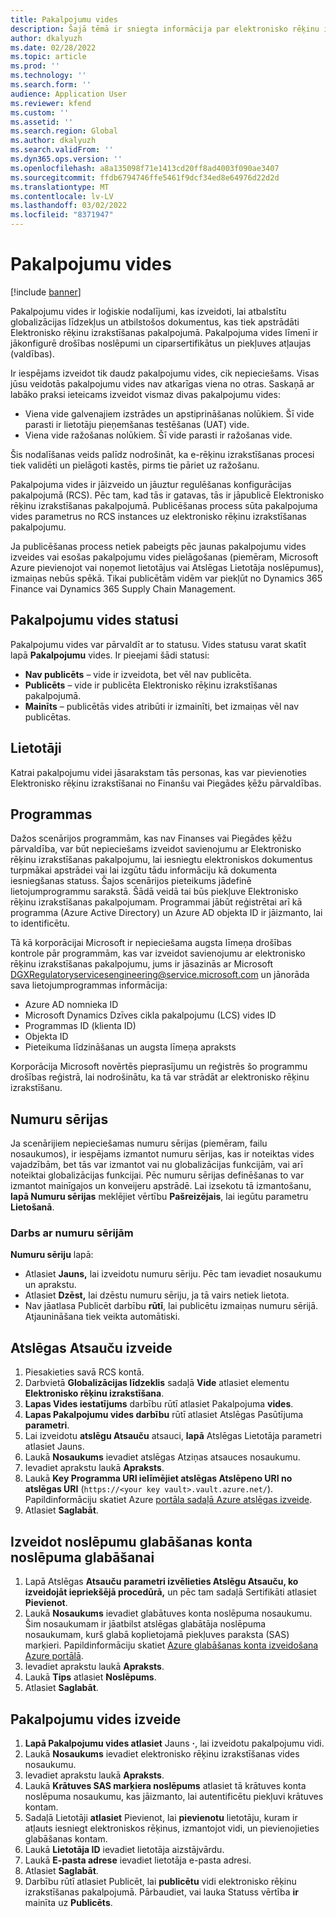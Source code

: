 ```yaml
---
title: Pakalpojumu vides
description: Šajā tēmā ir sniegta informācija par elektronisko rēķinu izrakstīšanas pakalpojumu vidēm un skaidrots, kā tās iestatīt.
author: dkalyuzh
ms.date: 02/28/2022
ms.topic: article
ms.prod: ''
ms.technology: ''
ms.search.form: ''
audience: Application User
ms.reviewer: kfend
ms.custom: ''
ms.assetid: ''
ms.search.region: Global
ms.author: dkalyuzh
ms.search.validFrom: ''
ms.dyn365.ops.version: ''
ms.openlocfilehash: a8a135098f71e1413cd20ff8ad4003f090ae3407
ms.sourcegitcommit: ffdb6794746ffe5461f9dcf34ed8e64976d22d2d
ms.translationtype: MT
ms.contentlocale: lv-LV
ms.lasthandoff: 03/02/2022
ms.locfileid: "8371947"
---
```

# <a name="service-environments"></a>Pakalpojumu vides

[!include [banner](../includes/banner.md)]

Pakalpojumu vides ir loģiskie nodalījumi, kas izveidoti, lai atbalstītu globalizācijas līdzekļus un atbilstošos dokumentus, kas tiek apstrādāti Elektronisko rēķinu izrakstīšanas pakalpojumā. Pakalpojuma vides līmenī ir jākonfigurē drošības noslēpumi un ciparsertifikātus un piekļuves atļaujas (valdības).

Ir iespējams izveidot tik daudz pakalpojumu vides, cik nepieciešams. Visas jūsu veidotās pakalpojumu vides nav atkarīgas viena no otras. Saskaņā ar labāko praksi ieteicams izveidot vismaz divas pakalpojumu vides:

- Viena vide galvenajiem izstrādes un apstiprināšanas nolūkiem. Šī vide parasti ir lietotāju pieņemšanas testēšanas (UAT) vide.
- Viena vide ražošanas nolūkiem. Šī vide parasti ir ražošanas vide.

Šis nodalīšanas veids palīdz nodrošināt, ka e-rēķinu izrakstīšanas procesi tiek validēti un pielāgoti kastēs, pirms tie pāriet uz ražošanu.

Pakalpojuma vides ir jāizveido un jāuztur regulēšanas konfigurācijas pakalpojumā (RCS). Pēc tam, kad tās ir gatavas, tās ir jāpublicē Elektronisko rēķinu izrakstīšanas pakalpojumā. Publicēšanas process sūta pakalpojuma vides parametrus no RCS instances uz elektronisko rēķinu izrakstīšanas pakalpojumu.

Ja publicēšanas process netiek pabeigts pēc jaunas pakalpojumu vides izveides vai esošas pakalpojumu vides pielāgošanas (piemēram, Microsoft Azure pievienojot vai noņemot lietotājus vai Atslēgas Lietotāja noslēpumus), izmaiņas nebūs spēkā. Tikai publicētām vidēm var piekļūt no Dynamics 365 Finance vai Dynamics 365 Supply Chain Management.

## <a name="service-environment-statuses"></a>Pakalpojumu vides statusi

Pakalpojumu vides var pārvaldīt ar to statusu. Vides statusu varat skatīt lapā **Pakalpojumu** vides. Ir pieejami šādi statusi:

- **Nav publicēts** – vide ir izveidota, bet vēl nav publicēta.
- **Publicēts** – vide ir publicēta Elektronisko rēķinu izrakstīšanas pakalpojumā.
- **Mainīts** – publicētās vides atribūti ir izmainīti, bet izmaiņas vēl nav publicētas.

## <a name="users"></a>Lietotāji

Katrai pakalpojumu videi jāsarakstam tās personas, kas var pievienoties Elektronisko rēķinu izrakstīšanai no Finanšu vai Piegādes ķēžu pārvaldības.

## <a name="applications"></a>Programmas

Dažos scenārijos programmām, kas nav Finanses vai Piegādes ķēžu pārvaldība, var būt nepieciešams izveidot savienojumu ar Elektronisko rēķinu izrakstīšanas pakalpojumu, lai iesniegtu elektroniskos dokumentus turpmākai apstrādei vai lai izgūtu tādu informāciju kā dokumenta iesniegšanas statuss. Šajos scenārijos pieteikums jādefinē lietojumprogrammu sarakstā. Šādā veidā tai būs piekļuve Elektronisko rēķinu izrakstīšanas pakalpojumam. Programmai jābūt reģistrētai arī kā programma (Azure Active Directory) un Azure AD objekta ID ir jāizmanto, lai to identificētu. 

Tā kā korporācijai Microsoft ir nepieciešama augsta līmeņa drošības kontrole pār programmām, kas var izveidot savienojumu ar elektronisko rēķinu izrakstīšanas pakalpojumu, jums ir jāsazinās ar Microsoft <DGXRegulatoryservicesengineering@service.microsoft.com> un jānorāda sava lietojumprogrammas informācija:

- Azure AD nomnieka ID
- Microsoft Dynamics Dzīves cikla pakalpojumu (LCS) vides ID
- Programmas ID (klienta ID)
- Objekta ID
- Pieteikuma līdzināšanas un augsta līmeņa apraksts

Korporācija Microsoft novērtēs pieprasījumu un reģistrēs šo programmu drošības reģistrā, lai nodrošinātu, ka tā var strādāt ar elektronisko rēķinu izrakstīšanu.

## <a name="number-sequences"></a>Numuru sērijas

Ja scenārijiem nepieciešamas numuru sērijas (piemēram, failu nosaukumos), ir iespējams izmantot numuru sērijas, kas ir noteiktas vides vajadzībām, bet tās var izmantot vai nu globalizācijas funkcijām, vai arī noteiktai globalizācijas funkcijai. Pēc numuru sērijas definēšanas to var izmantot mainīgajos un konveijeru apstrādē. Lai izsekotu tā izmantošanu, **lapā Numuru sērijas** meklējiet vērtību **Pašreizējais**, lai iegūtu parametru **Lietošanā**.

### <a name="working-with-number-sequences"></a>Darbs ar numuru sērijām
**Numuru sēriju** lapā: 

- Atlasiet **Jauns,** lai izveidotu numuru sēriju. Pēc tam ievadiet nosaukumu un aprakstu. 
- Atlasiet **Dzēst,** lai dzēstu numuru sēriju, ja tā vairs netiek lietota.
- Nav jāatlasa Publicēt darbību **rūtī**, lai publicētu izmaiņas numuru sērijā. Atjaunināšana tiek veikta automātiski.

## <a name="create-a-key-vault-reference"></a>Atslēgas Atsauču izveide

1. Piesakieties savā RCS kontā.
2. Darbvietā **Globalizācijas līdzeklis** sadaļā **Vide** atlasiet elementu **Elektronisko rēķinu izrakstīšana**.
3. **Lapas Vides iestatījums** darbību rūtī atlasiet Pakalpojuma **vides**.
4. **Lapas Pakalpojumu vides darbību** rūtī atlasiet Atslēgas Pasūtījuma **parametri**.
5. Lai izveidotu **atslēgu Atsauču** atsauci, **lapā** Atslēgas Lietotāja parametri atlasiet Jauns.
6. Laukā **Nosaukums** ievadiet atslēgas Atziņas atsauces nosaukumu.
7. Ievadiet aprakstu laukā **Apraksts**.
8. Laukā **Key Programma URI ielīmējiet atslēgas Atslēpeno URI no atslēgas URI** (`https://<your key vault>.vault.azure.net/`). Papildinformāciju skatiet Azure [portāla sadaļā Azure atslēgas izveide](e-invoicing-create-azure-key-vault-azure-portal.md).
9. Atlasiet **Saglabāt**.
    
## <a name="create-a-secret-for-the-storage-account-secret-token"></a>Izveidot noslēpumu glabāšanas konta noslēpuma glabāšanai

1. Lapā Atslēgas **Atsauču** **parametri izvēlieties Atslēgu Atsauču, ko izveidojāt iepriekšējā procedūrā,** un pēc tam sadaļā Sertifikāti atlasiet **Pievienot**.
2. Laukā **Nosaukums** ievadiet glabātuves konta noslēpuma nosaukumu. Šim nosaukumam ir jāatbilst atslēgas glabātāja noslēpuma nosaukumam, kurš glabā koplietojamā piekļuves paraksta (SAS) marķieri. Papildinformāciju skatiet [Azure glabāšanas konta izveidošana Azure portālā](e-invoicing-create-azure-storage-account-azure-portal.md). 
3. Ievadiet aprakstu laukā **Apraksts**.
4. Laukā **Tips** atlasiet **Noslēpums**.
5. Atlasiet **Saglabāt**.
    
## <a name="create-a-service-environment"></a>Pakalpojumu vides izveide

1. **Lapā Pakalpojumu vides atlasiet** Jauns **·**, lai izveidotu pakalpojumu vidi.
2. Laukā **Nosaukums** ievadiet elektronisko rēķinu izrakstīšanas vides nosaukumu.
3. Ievadiet aprakstu laukā **Apraksts**.
4. Laukā **Krātuves SAS marķiera noslēpums** atlasiet tā krātuves konta noslēpuma nosaukumu, kas jāizmanto, lai autentificētu piekļuvi krātuves kontam.
5. Sadaļā Lietotāji **atlasiet** Pievienot, lai **pievienotu** lietotāju, kuram ir atļauts iesniegt elektroniskos rēķinus, izmantojot vidi, un pievienojieties glabāšanas kontam.
6. Laukā **Lietotāja ID** ievadiet lietotāja aizstājvārdu. 
7. Laukā **E-pasta adrese** ievadiet lietotāja e-pasta adresi.
8. Atlasiet **Saglabāt**.
9. Darbību rūtī atlasiet Publicēt, lai **publicētu** vidi elektronisko rēķinu izrakstīšanas pakalpojumā. Pārbaudiet, vai lauka Statuss vērtība **ir** mainīta uz **Publicēts**.
